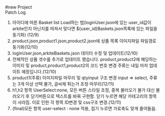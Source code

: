 #new Project<br>
Patch Log<br>
1. 아이디에 따른 Basket list Load하는 법(loginUser.json에 있는 user_id값이 arkite인지 아닌지를 따져서 맞다면 ${user_id}Baskets.json목록에 있는 파일을 동기화) (12/9)<br>
2. product.json,product1.json,product2.json에 상품 목록 이미지파일 파일경로 동기화(12/10)<br>
3. loginUser.json,arkiteBaskets.json 데이터 수정 및 업데이트(12/10)<br>
4. 전체적인 상품 갯수를 추가로 업데이트 했습니다. product,product2에 해당하는 이미지 및 product,product1,product2의 코드 번호 변경 주류는 내일 마저 업데이트 예정입니다.(12/10)<br>
5. product1(주류) 이미지파일 마무리 및 qtyinput 구조 변경 input => select, 주류는 3개 이상 선택 불가, 글씨체 튀는거 조정 마무리(12/11)
6. h1,h2 항목 UserSelect:none, 모든 버튼 스타일 조정, 중복 불러오기 불가 대신 불러오기 후 닫기버튼으로 텍스트를 바꿔 구현함. 닫기 누르면 해당 카테고리의 항목이 사라짐. 이로 인한 각 항목 ID변경 및 css구조 변경.(12/11)
7. (final)모든 항목 user-select : none 적용, 접기 누르면 가로축도 맞게 줄어들음. 